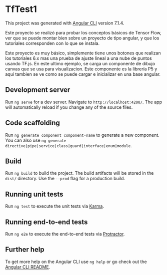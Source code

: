 # TfTest1

This project was generated with [Angular CLI](https://github.com/angular/angular-cli) version 7.1.4.

Este proyecto se realizó para probar los conceptos básicos de Tensor Flow, ver que se puede montar bien sobre un proyecto de tipo angular, y que los tutoriales corresponden con lo que se instala.

Este proyecto es muy básico, simplemente tiene unos botones que realizan los tutoriales 6.x mas una prueba de ajuste lineal a una nube de puntos usando TF.js. En este ultimo ejemplo, se carga un componente de dibujo canvas que se usa para visualizacion. Este componente es la librería P5 y aqui tambien se ve como se puede cargar e inicializar en una base angular. 


## Development server

Run `ng serve` for a dev server. Navigate to `http://localhost:4200/`. The app will automatically reload if you change any of the source files.

## Code scaffolding

Run `ng generate component component-name` to generate a new component. You can also use `ng generate directive|pipe|service|class|guard|interface|enum|module`.

## Build

Run `ng build` to build the project. The build artifacts will be stored in the `dist/` directory. Use the `--prod` flag for a production build.

## Running unit tests

Run `ng test` to execute the unit tests via [Karma](https://karma-runner.github.io).

## Running end-to-end tests

Run `ng e2e` to execute the end-to-end tests via [Protractor](http://www.protractortest.org/).

## Further help

To get more help on the Angular CLI use `ng help` or go check out the [Angular CLI README](https://github.com/angular/angular-cli/blob/master/README.md).
